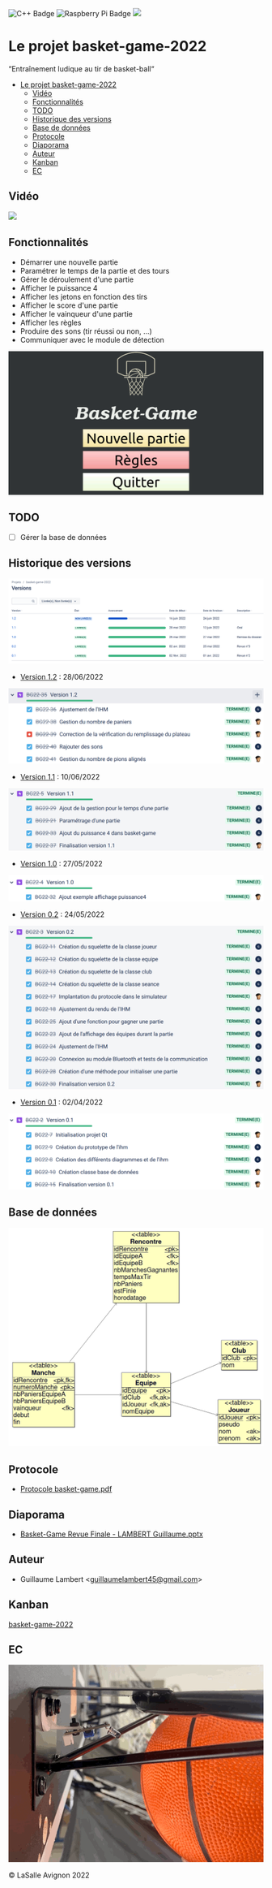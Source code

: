 ![C++ Badge](https://img.shields.io/badge/C%2B%2B-00599C?logo=cplusplus&logoColor=fff&style=plastic) ![Raspberry Pi Badge](https://img.shields.io/badge/Raspberry%20Pi-A22846?logo=raspberrypi&logoColor=fff&style=plastic) ![](https://badgen.net/badge/Qt/5.12.8/green)

# Le projet basket-game-2022

“Entraînement ludique au tir de basket-ball“

- [Le projet basket-game-2022](#le-projet-basket-game-2022)
  - [Vidéo](#vidéo)
  - [Fonctionnalités](#fonctionnalités)
  - [TODO](#todo)
  - [Historique des versions](#historique-des-versions)
  - [Base de données](#base-de-données)
  - [Protocole](#protocole)
  - [Diaporama](#diaporama)
  - [Auteur](#auteur)
  - [Kanban](#kanban)
  - [EC](#ec)

## Vidéo

[<img src="https://img.youtube.com/vi/qUwvlZFmvIg/maxresdefault.jpg" width="50%">](https://youtu.be/qUwvlZFmvIg)

## Fonctionnalités

- Démarrer une nouvelle partie
- Paramétrer le temps de la partie et des tours
- Gérer le déroulement d'une partie
- Afficher le puissance 4
- Afficher les jetons en fonction des tirs
- Afficher le score d'une partie
- Afficher le vainqueur d'une partie
- Afficher les règles
- Produire des sons (tir réussi ou non, ...)
- Communiquer avec le module de détection

![](images/basket-game.gif)

## TODO

- [ ] Gérer la base de données

## Historique des versions

![](images/jira-versions-basket-game.png)

- [Version 1.2](https://github.com/btssn-lasalle-84/basket-game-2022/releases/tag/1.2) : 28/06/2022

![](images/version-1.2.png)

- [Version 1.1](https://github.com/btssn-lasalle-84/basket-game-2022/releases/tag/1.1) : 10/06/2022

![](images/version-1.1.png)

- [Version 1.0](https://github.com/btssn-lasalle-84/basket-game-2022/releases/tag/1.0) : 27/05/2022

![](images/version-1.0.png)

- [Version 0.2](https://github.com/btssn-lasalle-84/basket-game-2022/releases/tag/0.2) : 24/05/2022

![](images/version-0.2.png)

- [Version 0.1](https://github.com/btssn-lasalle-84/basket-game-2022/releases/tag/0.1) : 02/04/2022

![](images/version-0.1.png)

## Base de données

![](images/schema-bdd-basket-game-v0.2.png)

## Protocole

- [Protocole basket-game.pdf](docs/Protocole%20basket-game.pdf)

## Diaporama

- [Basket-Game Revue Finale - LAMBERT Guillaume.pptx](docs/Basket-Game%20Revue%20Finale%20-%20LAMBERT%20Guillaume.pptx)

## Auteur

- Guillaume Lambert <<guillaumelambert45@gmail.com>>

## Kanban

[basket-game-2022](https://github.com/btssn-lasalle-84/basket-game-2022/projects/1)

## EC

![](images/basket-game-ec.gif)

©️ LaSalle Avignon 2022
